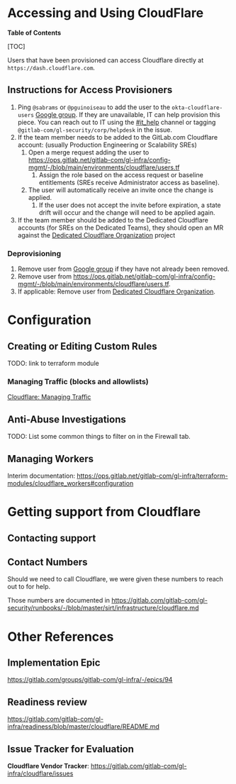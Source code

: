 # Accessing and Using CloudFlare

**Table of Contents**

[TOC]

Users that have been provisioned can access Cloudflare directly at
`https://dash.cloudflare.com`.

## Instructions for Access Provisioners

1. Ping `@sabrams` or `@pguinoiseau` to add the user to the `okta-cloudflare-users` [Google group](https://groups.google.com/a/gitlab.com/g/okta-cloudflare-users/members). If they are unavailable, IT can help provision this piece. You can reach out to IT using the [#it_help](https://gitlab.enterprise.slack.com/archives/CK4EQH50E) channel or tagging `@gitlab-com/gl-security/corp/helpdesk` in the issue.
1. If the team member needs to be added to the GitLab.com Cloudflare account: (usually Production Engineering or Scalability SREs)
   1. Open a merge request adding the user to <https://ops.gitlab.net/gitlab-com/gl-infra/config-mgmt/-/blob/main/environments/cloudflare/users.tf>
      1. Assign the role based on the access request or baseline entitlements (SREs receive Administrator access as baseline).
   1. The user will automatically receive an invite once the change is applied.
      1. If the user does not accept the invite before expiration, a state drift will occur and the change will need to be applied again.
1. If the team member should be added to the Dedicated Cloudflare accounts (for SREs on the Dedicated Teams), they should open an MR against the [Dedicated Cloudflare Organization](https://gitlab.com/gitlab-com/gl-infra/gitlab-dedicated/dedicated-organization-cloudflare) project

### Deprovisioning

1. Remove user from [Google group](https://groups.google.com/a/gitlab.com/g/okta-cloudflare-users/members) if they have not already been removed.
1. Remove user from <https://ops.gitlab.net/gitlab-com/gl-infra/config-mgmt/-/blob/main/environments/cloudflare/users.tf>.
1. If applicable: Remove user from [Dedicated Cloudflare Organization](https://gitlab.com/gitlab-com/gl-infra/gitlab-dedicated/dedicated-organization-cloudflare).

# Configuration

## Creating or Editing Custom Rules

TODO: link to terraform module

### Managing Traffic (blocks and allowlists)

[Cloudflare: Managing Traffic](./cloudflare-managing-traffic.md)

## Anti-Abuse Investigations

TODO: List some common things to filter on in the Firewall tab.

## Managing Workers

Interim documentation: <https://ops.gitlab.net/gitlab-com/gl-infra/terraform-modules/cloudflare_workers#configuration>

# Getting support from Cloudflare

## Contacting support

## Contact Numbers

Should we need to call Cloudflare, we were given these numbers to reach out to for help.

Those numbers are documented in <https://gitlab.com/gitlab-com/gl-security/runbooks/-/blob/master/sirt/infrastructure/cloudflare.md>

# Other References

## Implementation Epic

<https://gitlab.com/groups/gitlab-com/gl-infra/-/epics/94>

## Readiness review

<https://gitlab.com/gitlab-com/gl-infra/readiness/blob/master/cloudflare/README.md>

## Issue Tracker for Evaluation

**Cloudflare Vendor Tracker**: <https://gitlab.com/gitlab-com/gl-infra/cloudflare/issues>
